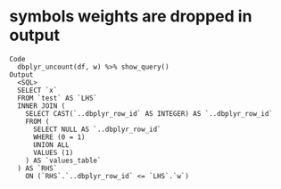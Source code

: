 # symbols weights are dropped in output

    Code
      dbplyr_uncount(df, w) %>% show_query()
    Output
      <SQL>
      SELECT `x`
      FROM `test` AS `LHS`
      INNER JOIN (
        SELECT CAST(`..dbplyr_row_id` AS INTEGER) AS `..dbplyr_row_id`
        FROM (
          SELECT NULL AS `..dbplyr_row_id`
          WHERE (0 = 1)
          UNION ALL
          VALUES (1)
        ) AS `values_table`
      ) AS `RHS`
        ON (`RHS`.`..dbplyr_row_id` <= `LHS`.`w`)

